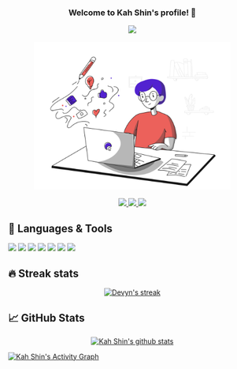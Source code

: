 

<!-- Welcome message -->
<h3 align="center">
Welcome to Kah Shin's profile! 👋
</h3>

<!-- Typing text -->
<p align="center">
  <a href="https://github.com/DenverCoder1/readme-typing-svg"><img src="https://readme-typing-svg.herokuapp.com?color=5ccfe6&size=25&center=true&vCenter=true&lines=Aspiring+software+developer;Always+learning+new+things"></a>
</p>

<!-- Image -->
<p align="center">
    <img src="https://github.com/AngKS/AngKS/blob/main/assets/blogging.svg" width='400' />
</p>

<p align="center">
    <a href="https://www.linkedin.com/in/kahshinang/" target="_blank">
        <img src="https://img.shields.io/badge/linkedin-%230077B5.svg?&style=for-the-badge&logo=linkedin&logoColor=white" height=25>
    </a> 
    <a href="https://www.instagram.com/angks123/" target="_blank">
        <img src="https://img.shields.io/badge/instagram-%23E4405F.svg?&style=for-the-badge&logo=instagram&logoColor=white" height=25>
    </a>
    <a href="mailto: hellokahshin@gmail.com" target="_blank"> 
        <img src="https://img.shields.io/badge/Gmail-D14836?style=for-the-badge&logo=gmail&logoColor=white" style="height:25px;">
    </a>    
</p>

<!-- I am Devyn, a student at Singapore Polytechnic, currently studying Applied Artificial Intelligence and Analytics. I enjoy doing web development and have a keen interest to become a software developer. -->


<!-- ## ⚡ Check out my e-portfolio:

- [E-portfolio](devynchew.github.io) -->

## 🔧 Languages & Tools

<p align="left"> 
<img src="https://img.shields.io/badge/HTML5-E34F26?style=for-the-badge&logo=html5&logoColor=white">
<img src="https://img.shields.io/badge/CSS3-1572B6?style=for-the-badge&logo=css3&logoColor=white">
<img src="https://img.shields.io/badge/JavaScript-F7DF1E?style=for-the-badge&logo=javascript&logoColor=black">
<img src="https://img.shields.io/badge/Git-F05032?style=for-the-badge&logo=git&logoColor=white">
<img src="https://img.shields.io/badge/React-20232A?style=for-the-badge&logo=react&logoColor=61DAFB">
<img src="https://img.shields.io/badge/Markdown-000000?style=for-the-badge&logo=markdown&logoColor=white">
 <img src="	https://img.shields.io/badge/Python-FFD43B?style=for-the-badge&logo=python&logoColor=darkblue">
</p>

## 🔥 Streak stats

<!-- GitHub Readme Streak Stats - https://github.com/DenverCoder1/github-readme-streak-stats -->

<p align="center">
    <a href="https://github.com/DenverCoder1/github-readme-streak-stats">
        <img title="🔥 Get streak stats for your profile at git.io/streak-stats" alt="Devyn's streak" src="http://github-readme-streak-stats.herokuapp.com?user=angks&theme=monokai&hide_border=true&date_format=j%20M%5B%20Y%5D"/>
    </a>
</p>

## &#x1f4c8; GitHub Stats

<p align="center">
    <a href="https://github.com/angks/github-readme-stats">
    <img title="Github Stats" alt="Kah Shin's github stats" src="https://github-readme-stats.vercel.app/api?username=angks&theme=monokai&hide_border=True"/>
    </a>
</p>

<!-- https://github.com/devynchew/github-readme-activity-graph -->
<a href="https://github.com/angks/github-readme-activity-graph"><img alt="Kah Shin's Activity Graph" src="https://activity-graph.herokuapp.com/graph?username=angks&bg_color=1d2433&color=8695b7&line=5ccfe6&point=FFFFFF&hide_border=true" /></a>
